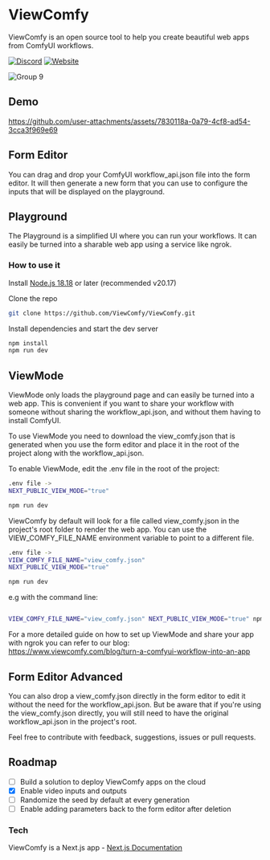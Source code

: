 # ViewComfy

ViewComfy is an open source tool to help you create beautiful web apps from ComfyUI workflows.

[![Discord](https://img.shields.io/badge/ViewComfy-Discord-%235865F2.svg)](https://discord.gg/DXubrz5R7E)
[![Website](https://img.shields.io/badge/ViewComfy%20-%20green?label=Website&color=4D7D85)](https://www.viewcomfy.com/)

![Group 9](https://github.com/user-attachments/assets/b4987b5e-c3a4-4a24-bc27-e9c9d4940cfe)

## Demo

<https://github.com/user-attachments/assets/7830118a-0a79-4cf8-ad54-3cca3f969e69>

## Form Editor

You can drag and drop your ComfyUI workflow_api.json file into the form editor. It will then generate a new form that you can use to configure the inputs that will be displayed on the playground.

## Playground

The Playground is a simplified UI where you can run your workflows. It can easily be turned into a sharable web app using a service like ngrok.

### How to use it

Install [Node.js 18.18](https://nodejs.org/) or later (recommended v20.17)

Clone the repo

```bash
git clone https://github.com/ViewComfy/ViewComfy.git
```

Install dependencies and start the dev server  

```bash
npm install
npm run dev
```

## ViewMode

ViewMode only loads the playground page and can easily be turned into a web app. This is convenient if you want to share your workflow with someone without sharing the workflow_api.json, and without them having to install ComfyUI.

To use ViewMode you need to download the view_comfy.json that is generated when you use the form editor and place it in the root of the project along with the workflow_api.json.

To enable ViewMode, edit the .env file in the root of the project:

```bash
.env file ->
NEXT_PUBLIC_VIEW_MODE="true"

npm run dev
```

ViewComfy by default will look for a file called view_comfy.json in the project's root folder to render the web app. You can use the VIEW_COMFY_FILE_NAME environment variable to point to a different file.

```bash
.env file ->
VIEW_COMFY_FILE_NAME="view_comfy.json"
NEXT_PUBLIC_VIEW_MODE="true"

npm run dev
```

e.g with the command line:

```bash

VIEW_COMFY_FILE_NAME="view_comfy.json" NEXT_PUBLIC_VIEW_MODE="true" npm run dev
```

For a  more detailed guide on how to set up ViewMode and share your app with ngrok you can refer to our blog: <https://www.viewcomfy.com/blog/turn-a-comfyui-workflow-into-an-app>

## Form Editor Advanced

You can also drop a view_comfy.json directly in the form editor to edit it without the need for the workflow_api.json. But be aware that if you're using the view_comfy.json directly, you will still need to have the original workflow_api.json in the project's root.

Feel free to contribute with feedback, suggestions, issues or pull requests.

## Roadmap

- [ ]  Build a solution to deploy ViewComfy apps on the cloud
- [x]  Enable video inputs and outputs
- [ ]  Randomize the seed by default at every generation
- [ ]  Enable adding parameters back to the form editor after deletion

### Tech

ViewComfy is a Next.js app - [Next.js Documentation](https://nextjs.org/docs)
